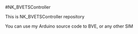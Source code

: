 #NK_BVETSController

This is NK_BVETSController repository

You can use my Arduino source code to BVE, or any other SIM
